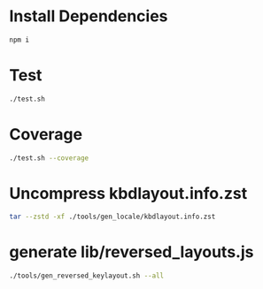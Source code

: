 # Install Dependencies

```sh
npm i
```

# Test

```sh
./test.sh
```

# Coverage

```sh
./test.sh --coverage
```

# Uncompress kbdlayout.info.zst

```sh
tar --zstd -xf ./tools/gen_locale/kbdlayout.info.zst
```

# generate lib/reversed_layouts.js

```sh
./tools/gen_reversed_keylayout.sh --all
```
